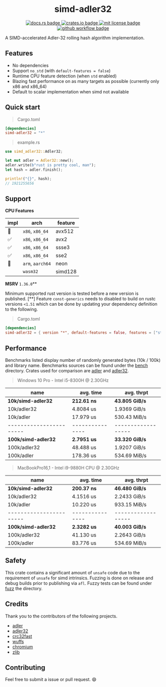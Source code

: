 <h1 align="center">simd-adler32</h1>
<p align="center">
  <a href="https://docs.rs/simd-adler32">
    <img alt="docs.rs badge" src="https://img.shields.io/docsrs/simd-adler32?style=flat-square">
  </a>
  <a href="https://crates.io/crates/simd-adler32">
    <img alt="crates.io badge" src="https://img.shields.io/crates/v/simd-adler32?style=flat-square">
  </a>
  <a href="https://github.com/mcountryman/simd-adler32/blob/main/LICENSE.md">
    <img alt="mit license badge" src="https://img.shields.io/github/license/mcountryman/simd-adler32?style=flat-square">
  </a>
  <a href="">
    <img alt="github workflow badge" src="https://img.shields.io/github/workflow/status/mcountryman/simd-adler32/build/main?style=flat-square">
  </a>
</p>

A SIMD-accelerated Adler-32 rolling hash algorithm implementation.

## Features

- No dependencies
- Support `no_std` (with `default-features = false`)
- Runtime CPU feature detection (when `std` enabled)
- Blazing fast performance on as many targets as possible (currently only x86 and x86_64)
- Default to scalar implementation when simd not available

## Quick start

> Cargo.toml

```toml
[dependencies]
simd-adler32 = "*"
```

> example.rs

```rust
use simd_adler32::Adler32;

let mut adler = Adler32::new();
adler.write(b"rust is pretty cool, man");
let hash = adler.finish();

println!("{}", hash);
// 1921255656
```

## Support

**CPU Features**

| impl | arch             | feature |
| ---- | ---------------- | ------- |
| 🚧   | `x86`, `x86_64`  | avx512  |
| ✅   | `x86`, `x86_64`  | avx2    |
| ✅   | `x86`, `x86_64`  | ssse3   |
| ✅   | `x86`, `x86_64`  | sse2    |
| 🚧   | `arm`, `aarch64` | neon    |
|      | `wasm32`         | simd128 |

**MSRV** `1.36.0`\*\*

Minimum supported rust version is tested before a new version is published. [**] Feature
`const-generics` needs to disabled to build on rustc versions `<1.51` which can be done
by updating your dependency definition to the following.

> Cargo.toml

```toml
[dependencies]
simd-adler32 = { version "*", default-features = false, features = ["std"] }
```

## Performance

Benchmarks listed display number of randomly generated bytes (10k / 100k) and library
name. Benchmarks sources can be found under the [bench](/bench) directory. Crates used for
comparison are [adler](https://crates.io/crates/adler) and
[adler32](https://crates.io/crates/adler32).

> Windows 10 Pro - Intel i5-8300H @ 2.30GHz

| name                    | avg. time       | avg. thrpt         |
| ----------------------- | --------------- | ------------------ |
| **10k/simd-adler32**    | **212.61 ns**   | **43.805 GiB/s**   |
| 10k/adler32             | 4.8084 us       | 1.9369 GiB/s       |
| 10k/adler               | 17.979 us       | 530.43 MiB/s       |
| ----------------------- | --------------- | ------------------ |
| **100k/simd-adler32**   | **2.7951 us**   | **33.320 GiB/s**   |
| 100k/adler32            | 48.488 us       | 1.9207 GiB/s       |
| 100k/adler              | 178.36 us       | 534.69 MiB/s       |

> MacBookPro16,1 - Intel i9-9880H CPU @ 2.30GHz

| name                    | avg. time       | avg. thrpt         |
| ----------------------- | --------------- | ------------------ |
| **10k/simd-adler32**    | **200.37 ns**   | **46.480 GiB/s**   |
| 10k/adler32             | 4.1516 us       | 2.2433 GiB/s       |
| 10k/adler               | 10.220 us       | 933.15 MiB/s       |
| ----------------------- | --------------- | ------------------ |
| **100k/simd-adler32**   | **2.3282 us**   | **40.003 GiB/s**   |
| 100k/adler32            | 41.130 us       | 2.2643 GiB/s       |
| 100k/adler              | 83.776 us       | 534.69 MiB/s       |

## Safety

This crate contains a significant amount of `unsafe` code due to the requirement of `unsafe`
for simd intrinsics. Fuzzing is done on release and debug builds prior to publishing via
`afl`. Fuzzy tests can be found under [fuzz](/fuzz) the directory.

## Credits

Thank you to the contributors of the following projects.

- [adler](https://github.com/jonas-schievink/adler)
- [adler32](https://github.com/remram44/adler32-rs)
- [crc32fast](https://github.com/srijs/rust-crc32fast)
- [wuffs](https://github.com/google/wuffs)
- [chromium](https://bugs.chromium.org/p/chromium/issues/detail?id=762564)
- [zlib](https://zlib.net/)

## Contributing

Feel free to submit a issue or pull request. :smile:
